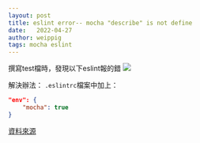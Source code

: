 ```yaml
---
layout: post
title: eslint error-- mocha "describe" is not define 
date:   2022-04-27
author: weippig
tags: mocha eslint
---
```


撰寫test檔時，發現以下eslint報的錯
![](https://imgur.com/QNRGBNf.png)

解決辦法：
`.eslintrc`檔案中加上：
``` json
"env": {
	"mocha": true
}
``` 

[資料來源](https://jeremysu0131.github.io/ESLint-Mocha-describe-is-not-defined/)